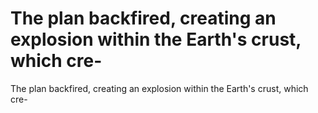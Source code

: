 # The plan backfired, creating an explosion within the Earth's crust, which cre-

The plan backfired, creating an explosion within the Earth's crust, which cre-